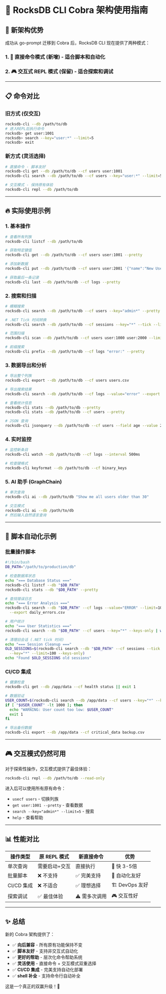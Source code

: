 # 🚀 RocksDB CLI Cobra 架构使用指南

## 🎯 新架构优势

成功从 go-prompt 迁移到 Cobra 后，RocksDB CLI 现在提供了两种模式：

### 1. 🔧 **直接命令模式** (新增) - 适合脚本和自动化
### 2. 🎮 **交互式 REPL 模式** (保留) - 适合探索和调试

---

## 📋 命令对比

### 旧方式 (仅交互)
```bash
rocksdb-cli --db /path/to/db
# 进入REPL后执行命令
rocksdb> get user:1001
rocksdb> search --key="user:*" --limit=5
rocksdb> exit
```

### 新方式 (灵活选择)
```bash
# 直接命令 - 脚本友好
rocksdb-cli get --db /path/to/db --cf users user:1001
rocksdb-cli search --db /path/to/db --cf users --key="user:*" --limit=5

# 交互模式 - 保持原有体验
rocksdb-cli repl --db /path/to/db
```

---

## 🔥 实际使用示例

### 1. 基本操作

```bash
# 查看所有列族
rocksdb-cli listcf --db /path/to/db

# 获取特定键值
rocksdb-cli get --db /path/to/db --cf users user:1001 --pretty

# 添加新数据
rocksdb-cli put --db /path/to/db --cf users user:2001 '{"name":"New User","age":25}'

# 获取最后一条记录
rocksdb-cli last --db /path/to/db --cf logs --pretty
```

### 2. 搜索和扫描

```bash
# 模糊搜索
rocksdb-cli search --db /path/to/db --cf users --key="admin*" --pretty

# .NET Tick 时间转换
rocksdb-cli search --db /path/to/db --cf sessions --key="*" --tick --limit=10

# 范围扫描
rocksdb-cli scan --db /path/to/db --cf users user:1000 user:2000 --limit=10

# 前缀搜索
rocksdb-cli prefix --db /path/to/db --cf logs "error:" --pretty
```

### 3. 数据导出和分析

```bash
# 导出整个列族
rocksdb-cli export --db /path/to/db --cf users users.csv

# 导出搜索结果
rocksdb-cli search --db /path/to/db --cf logs --value="error" --export errors.csv

# 查看统计信息
rocksdb-cli stats --db /path/to/db --pretty
rocksdb-cli stats --db /path/to/db --cf users --pretty

# JSON 查询
rocksdb-cli jsonquery --db /path/to/db --cf users --field age --value 25 --pretty
```

### 4. 实时监控

```bash
# 监控新条目
rocksdb-cli watch --db /path/to/db --cf logs --interval 500ms

# 检查键格式
rocksdb-cli keyformat --db /path/to/db --cf binary_keys
```

### 5. AI 助手 (GraphChain)

```bash
# 单次查询
rocksdb-cli ai --db /path/to/db "Show me all users older than 30"

# 交互模式
rocksdb-cli ai --db /path/to/db
# 然后输入自然语言查询
```

---

## 🔄 脚本自动化示例

### 批量操作脚本
```bash
#!/bin/bash
DB_PATH="/path/to/production/db"

# 检查数据库状态
echo "=== Database Status ==="
rocksdb-cli listcf --db "$DB_PATH"
rocksdb-cli stats --db "$DB_PATH" --pretty

# 查找错误日志
echo "=== Error Analysis ==="
rocksdb-cli search --db "$DB_PATH" --cf logs --value="ERROR" --limit=10 \
  --export daily_errors.csv

# 用户统计
echo "=== User Statistics ==="
rocksdb-cli search --db "$DB_PATH" --cf users --key="*" --keys-only | wc -l

# 清理旧会话 (.NET tick 时间)
echo "=== Session Cleanup ==="
OLD_SESSIONS=$(rocksdb-cli search --db "$DB_PATH" --cf sessions --tick \
  --key="*" --limit=100 --keys-only)
echo "Found $OLD_SESSIONS old sessions"
```

### CI/CD 集成
```bash
# 健康检查
rocksdb-cli get --db /app/data --cf health status || exit 1

# 数据验证
USER_COUNT=$(rocksdb-cli search --db /app/data --cf users --key="*" --keys-only | wc -l)
if [ "$USER_COUNT" -lt 1000 ]; then
  echo "WARNING: User count too low: $USER_COUNT"
  exit 1
fi

# 导出备份数据
rocksdb-cli export --db /app/data --cf critical_data backup.csv
```

---

## 🎮 交互模式仍然可用

对于探索性操作，交互模式提供了最佳体验：

```bash
rocksdb-cli repl --db /path/to/db --read-only
```

进入后可以使用所有原有命令：
- `usecf users` - 切换列族
- `get user:1001 --pretty` - 查看数据
- `search --key="admin*" --limit=5` - 搜索
- `help` - 查看帮助

---

## 📊 性能对比

| 操作类型 | 原 REPL 模式 | 新直接命令 | 优势 |
|---------|-------------|-----------|------|
| 单次查询 | 需要启动+交互 | 直接执行 | 🚀 快 3-5倍 |
| 批量脚本 | ❌ 不支持 | ✅ 完美支持 | 🔧 自动化友好 |
| CI/CD 集成 | ❌ 不适合 | ✅ 理想选择 | 🏗️ DevOps 友好 |
| 探索调试 | ✅ 最佳体验 | ⚠️ 需多次调用 | 🎮 交互性好 |

---

## ✨ 总结

新的 Cobra 架构提供了：

- ✅ **向后兼容** - 所有原有功能保持不变
- ✅ **脚本友好** - 支持非交互式自动化
- ✅ **更好的帮助** - 层次化命令帮助系统
- ✅ **灵活使用** - 直接命令 + 交互模式双重选择
- ✅ **CI/CD 集成** - 完美支持自动化部署
- ✅ **shell 补全** - 支持命令行自动补全

这是一个真正的双赢升级！🎉 